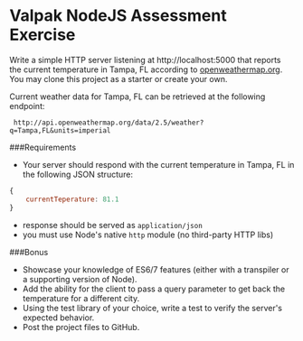 # Valpak NodeJS Assessment Exercise

 Write a simple HTTP server listening at http://localhost:5000 that reports the current temperature in Tampa, FL according to [openweathermap.org](http://openweathermap.org/current). You may clone this project as a starter or create your own.

 Current weather data for Tampa, FL can be retrieved at the following endpoint:
 
     http://api.openweathermap.org/data/2.5/weather?q=Tampa,FL&units=imperial

###Requirements
- Your server should respond with the current temperature in Tampa, FL in the following JSON structure:
```javascript
{
	currentTeperature: 81.1
}
```
- response should be served as `application/json`
- you must use Node's native `http` module (no third-party HTTP libs)

###Bonus
- Showcase your knowledge of ES6/7 features (either with a transpiler or a supporting version of Node).
- Add the ability for the client to pass a query parameter to get back the temperature for a different city.
- Using the test library of your choice, write a test to verify the server's expected behavior.
- Post the project files to GitHub.

